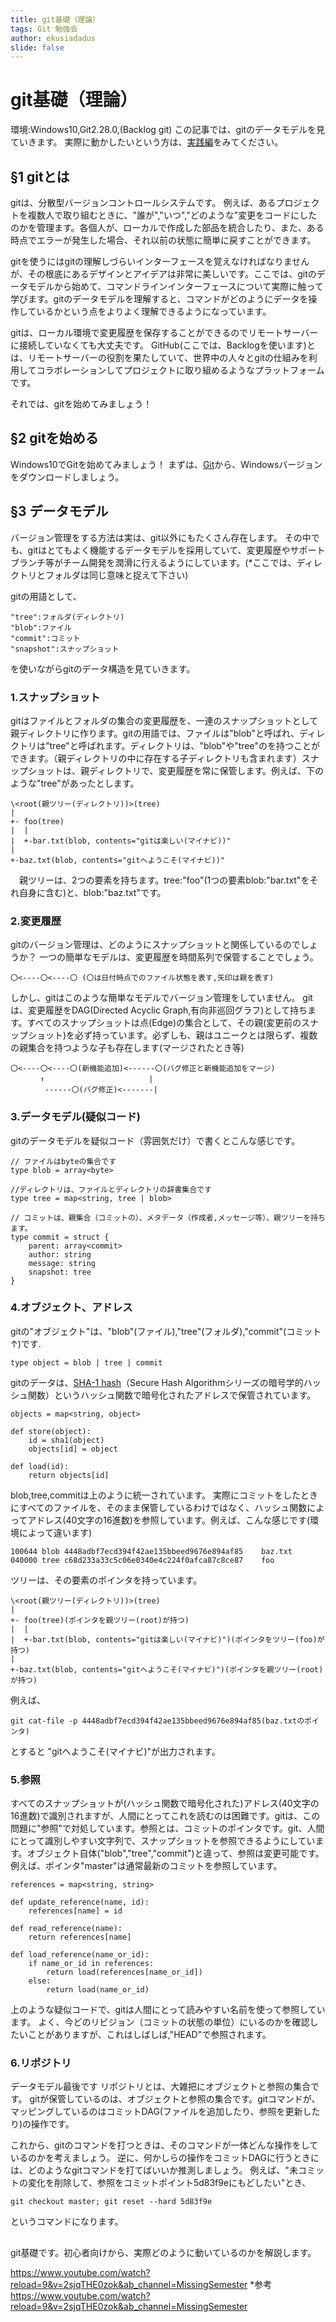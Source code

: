 ```yaml
---
title: git基礎（理論）
tags: Git 勉強会
author: ekusiadadus
slide: false
---
```


# git基礎（理論）
環境:Windows10,Git2.28.0,(Backlog git)
この記事では、gitのデータモデルを見ていきます。
実際に動かしたいという方は、[実践編](https://qiita.com/drafts/4dc0eb8bb65e0fd2dc1a/)をみてください。
## §1 gitとは
gitは、分散型バージョンコントロールシステムです。
例えば、あるプロジェクトを複数人で取り組むときに、"誰が","いつ","どのような"変更をコードにしたのかを管理ます。各個人が、ローカルで作成した部品を統合したり、また、ある時点でエラーが発生した場合、それ以前の状態に簡単に戻すことができます。

gitを使うにはgitの理解しづらいインターフェースを覚えなければなりませんが、その根底にあるデザインとアイデアは非常に美しいです。ここでは、gitのデータモデルから始めて、コマンドラインインターフェースについて実際に触って学びます。gitのデータモデルを理解すると、コマンドがどのようにデータを操作しているかという点をよりよく理解できるようになっています。

gitは、ローカル環境で変更履歴を保存することができるのでリモートサーバーに接続していなくても大丈夫です。
GitHub(ここでは、Backlogを使います)とは、リモートサーバーの役割を果たしていて、世界中の人々とgitの仕組みを利用してコラボレーションしてプロジェクトに取り組めるようなプラットフォームです。

それでは、gitを始めてみましょう！
## §2 gitを始める
Windows10でGitを始めてみましょう！
まずは、[Git](https://gitforwindows.org/)から、Windowsバージョンをダウンロードしましょう。

## §3 データモデル
バージョン管理をする方法は実は、git以外にもたくさん存在します。
その中でも、gitはとてもよく機能するデータモデルを採用していて、変更履歴やサポートブランチ等がチーム開発を潤滑に行えるようにしています。(*ここでは、ディレクトリとフォルダは同じ意味と捉えて下さい)

gitの用語として、

```
"tree":フォルダ(ディレクトリ)
"blob":ファイル
"commit":コミット
"snapshot":スナップショット
```
を使いながらgitのデータ構造を見ていきます。

### 1.スナップショット
gitはファイルとフォルダの集合の変更履歴を、一連のスナップショットとして親ディレクトリに作ります。gitの用語では、ファイルは"blob"と呼ばれ、ディレクトリは"tree"と呼ばれます。ディレクトリは、"blob"や"tree"のを持つことができます。（親ディレクトリの中に存在する子ディレクトリも含まれます）スナップショットは、親ディレクトリで、変更履歴を常に保管します。例えば、下のような"tree"があったとします。

```
\<root(親ツリー(ディレクトリ))>(tree)
|
+- foo(tree)
|  |
|  +-bar.txt(blob, contents="gitは楽しい(マイナビ))"
|
+-baz.txt(blob, contents="gitへようこそ(マイナビ))"
```
　親ツリーは、2つの要素を持ちます。tree:"foo"(1つの要素blob:"bar.txt"をそれ自身に含む)と、blob:"baz.txt"です。
### 2.変更履歴
gitのバージョン管理は、どのようにスナップショットと関係しているのでしょうか？
一つの簡単なモデルは、変更履歴を時間系列で保管することでしょう。

```
〇<----〇<----〇 (〇は日付時点でのファイル状態を表す,矢印は親を表す)
```
しかし、gitはこのような簡単なモデルでバージョン管理をしていません。
gitは、変更履歴をDAG(Directed Acyclic Graph,有向非巡回グラフ)として持ちます。すべてのスナップショットは点(Edge)の集合として、その親(変更前のスナップショット)を必ず持っています。必ずしも、親はユニークとは限らず、複数の親集合を持つような子も存在します(マージされたとき等)

```
〇<----〇<----〇(新機能追加)<------〇(バグ修正と新機能追加をマージ)
　　　　↑　　　　　　　　　　　　　　|
　　　　 ------〇(バグ修正)<-------|
```

### 3.データモデル(疑似コード)
gitのデータモデルを疑似コード（雰囲気だけ）で書くとこんな感じです。

```
// ファイルはbyteの集合です
type blob = array<byte>

//ディレクトリは、ファイルとディレクトリの辞書集合です
type tree = map<string, tree | blob>

// コミットは、親集合（コミットの）、メタデータ（作成者,メッセージ等）、親ツリーを持ちます。
type commit = struct {
    parent: array<commit>
    author: string
    message: string
    snapshot: tree
}
```

### 4.オブジェクト、アドレス
gitの"オブジェクト"は、"blob"(ファイル),"tree"(フォルダ),"commit"(コミット↑)です.

```
type object = blob | tree | commit
```
gitのデータは、[SHA-1 hash](https://en.wikipedia.org/wiki/SHA-1)（Secure Hash Algorithmシリーズの暗号学的ハッシュ関数）というハッシュ関数で暗号化されたアドレスで保管されています。

```
objects = map<string, object>

def store(object):
    id = sha1(object)
    objects[id] = object

def load(id):
    return objects[id]
```
blob,tree,commitは上のように統一されています。
実際にコミットをしたときにすべてのファイルを、そのまま保管しているわけではなく、ハッシュ関数によってアドレス(40文字の16進数)を参照しています。例えば、こんな感じです(環境によって違います)

```
100644 blob 4448adbf7ecd394f42ae135bbeed9676e894af85    baz.txt
040000 tree c68d233a33c5c06e0340e4c224f0afca87c8ce87    foo
```
ツリーは、その要素のポインタを持っています。

```
\<root(親ツリー(ディレクトリ))>(tree)
|
+- foo(tree)(ポインタを親ツリー(root)が持つ)
|  |
|  +-bar.txt(blob, contents="gitは楽しい(マイナビ)")(ポインタをツリー(foo)が持つ)
|
+-baz.txt(blob, contents="gitへようこそ(マイナビ)")(ポインタを親ツリー(root)が持つ)
```
例えば、

```
git cat-file -p 4448adbf7ecd394f42ae135bbeed9676e894af85(baz.txtのポインタ)
```
とすると "gitへようこそ(マイナビ)"が出力されます。

### 5.参照
すべてのスナップショットが(ハッシュ関数で暗号化された)アドレス(40文字の16進数)で識別されますが、人間にとってこれを読むのは困難です。gitは、この問題に"参照"で対処しています。参照とは、コミットのポインタです。git、人間にとって識別しやすい文字列で、スナップショットを参照できるようにしています。オブジェクト自体("blob","tree","commit")と違って、参照は変更可能です。例えば、ポインタ"master"は通常最新のコミットを参照しています。

```
references = map<string, string>

def update_reference(name, id):
    references[name] = id

def read_reference(name):
    return references[name]

def load_reference(name_or_id):
    if name_or_id in references:
        return load(references[name_or_id])
    else:
        return load(name_or_id)
```
上のような疑似コードで、gitは人間にとって読みやすい名前を使って参照しています。
よく、今どのリビジョン（コミットの状態の単位）にいるのかを確認したいことがありますが、これはしばしば,"HEAD"で参照されます。
### 6.リポジトリ
データモデル最後です
リポジトリとは、大雑把にオブジェクトと参照の集合です。
gitが保管しているのは、オブジェクトと参照の集合です。gitコマンドが、マッピングしているのはコミットDAG(ファイルを追加したり、参照を更新したり)の操作です。

これから、gitのコマンドを打つときは、そのコマンドが一体どんな操作をしているのかを考えましょう。
逆に、何かしらの操作をコミットDAGに行うときには、どのようなgitコマンドを打てばいいか推測しましょう。
例えば、"未コミットの変化を削除して、参照をコミットポイント5d83f9eにもどしたい"とき、

```
git checkout master; git reset --hard 5d83f9e
```
というコマンドになります。
##
git基礎です。初心者向けから、実際どのように動いているのかを解説します。

https://www.youtube.com/watch?reload=9&v=2sjqTHE0zok&ab_channel=MissingSemester
*参考
https://www.youtube.com/watch?reload=9&v=2sjqTHE0zok&ab_channel=MissingSemester

